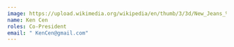 ```yaml
---
image: https://upload.wikimedia.org/wikipedia/en/thumb/3/3d/New_Jeans_%28EP%29.jpg/220px-New_Jeans_%28EP%29.jpg
name: Ken Cen
roles: Co-President
email: " KenCen@gmail.com"
---
```

